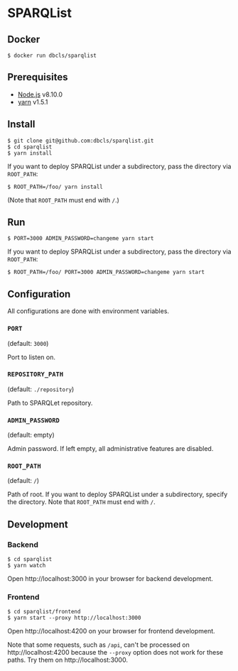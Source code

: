 # SPARQList

## Docker

    $ docker run dbcls/sparqlist

## Prerequisites

* [Node.js](https://nodejs.org/) v8.10.0
* [yarn](https://yarnpkg.com/) v1.5.1

## Install

    $ git clone git@github.com:dbcls/sparqlist.git
    $ cd sparqlist
    $ yarn install

If you want to deploy SPARQList under a subdirectory, pass the directory via `ROOT_PATH`:

    $ ROOT_PATH=/foo/ yarn install

(Note that `ROOT_PATH` must end with `/`.)

## Run

    $ PORT=3000 ADMIN_PASSWORD=changeme yarn start

If you want to deploy SPARQList under a subdirectory, pass the directory via `ROOT_PATH`:

    $ ROOT_PATH=/foo/ PORT=3000 ADMIN_PASSWORD=changeme yarn start

## Configuration

All configurations are done with environment variables.

### `PORT`

(default: `3000`)

Port to listen on.

### `REPOSITORY_PATH`

(default: `./repository`)

Path to SPARQLet repository.

### `ADMIN_PASSWORD`

(default: empty)

Admin password. If left empty, all administrative features are disabled.

### `ROOT_PATH`

(default: `/`)

Path of root. If you want to deploy SPARQList under a subdirectory, specify the directory. Note that `ROOT_PATH` must end with `/`.

## Development

### Backend

    $ cd sparqlist
    $ yarn watch

Open http://localhost:3000 in your browser for backend development.

### Frontend

    $ cd sparqlist/frontend
    $ yarn start --proxy http://localhost:3000

Open http://localhost:4200 on your browser for frontend development.

Note that some requests, such as `/api`, can't be processed on http://localhost:4200 because the `--proxy` option does not work for these paths. Try them on http://localhost:3000.
